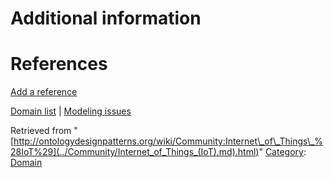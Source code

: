 #  Additional information


#  References


[Add a reference](index.php@title=Odp%253AAdd_reference&subject=Community%253AInternet+of+Things+(IoT).html "http://ontologydesignpatterns.org/wiki/index.php?title=Odp:Add_reference&subject=Community%3AInternet+of+Things+%28IoT%29")


  




[Domain list](../Community/Domain.md "Community:Domain") | [Modeling issues](../Community/Main.md "Community:Main")


Retrieved from "[http://ontologydesignpatterns.org/wiki/Community:Internet\_of\_Things\_%28IoT%29](../Community/Internet_of_Things_(IoT).md).html)"
 [Category](http://ontologydesignpatterns.org/wiki/Special:Categories "Special:Categories"): [Domain](../Category/Domain.md "Category:Domain")
